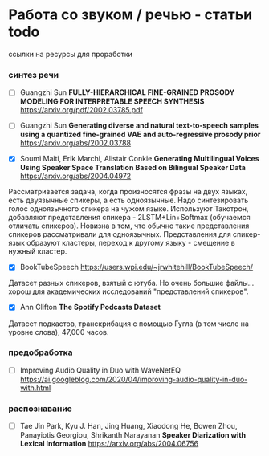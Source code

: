 # Работа со звуком / речью - статьи todo
ссылки на ресурсы для проработки

### синтез речи
- [ ] Guangzhi Sun **FULLY-HIERARCHICAL FINE-GRAINED PROSODY MODELING FOR INTERPRETABLE SPEECH SYNTHESIS** https://arxiv.org/pdf/2002.03785.pdf
- [ ] Guangzhi Sun **Generating diverse and natural text-to-speech samples using a quantized fine-grained VAE and auto-regressive prosody prior**  https://arxiv.org/abs/2002.03788

- [x] Soumi Maiti, Erik Marchi, Alistair Conkie **Generating Multilingual Voices Using Speaker Space Translation Based on Bilingual Speaker Data** https://arxiv.org/abs/2004.04972

Рассматривается задача, когда произносятся фразы на двух языках, есть двуязычные спикеры, а есть одноязычные. Надо синтезировать голос одноязычного спикера на чужом языке. Используют Такотрон, добавляют представления спикера - 2LSTM+Lin+Softmax (обучаемся отличать спикеров). Новизна в том, что обычно такие представления спикеров рассматривали для одноязычных. Представления для спикер-язык образуют кластеры, переход к другому языку - смещение в нужный кластер.

- [x] BookTubeSpeech https://users.wpi.edu/~jrwhitehill/BookTubeSpeech/

Датасет разных спикеров, взятый с ютуба. Но очень большие файлы... хорош для академических исследований "представлений спикеров".

- [x] Ann Clifton **The Spotify Podcasts Dataset**

Датасет подкастов, транскрибация с помощью Гугла (в том числе на уровне слова),  47,000 часов.

### предобработка
- [ ] Improving Audio Quality in Duo with WaveNetEQ https://ai.googleblog.com/2020/04/improving-audio-quality-in-duo-with.html

### распознавание
- [ ] Tae Jin Park, Kyu J. Han, Jing Huang, Xiaodong He, Bowen Zhou, Panayiotis Georgiou, Shrikanth Narayanan **Speaker Diarization with Lexical Information** https://arxiv.org/abs/2004.06756




